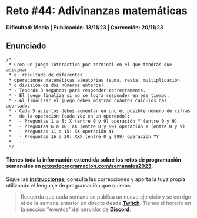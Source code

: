 # Reto #44: Adivinanzas matemáticas
#### Dificultad: Media | Publicación: 13/11/23 | Corrección: 20/11/23

## Enunciado

```
/*
 * Crea un juego interactivo por terminal en el que tendrás que adivinar 
 * el resultado de diferentes
 * operaciones matemáticas aleatorias (suma, resta, multiplicación 
 * o división de dos números enteros).
 * - Tendrás 3 segundos para responder correctamente.
 * - El juego finaliza si no se logra responder en ese tiempo.
 * - Al finalizar el juego debes mostrar cuántos cálculos has acertado.
 * - Cada 5 aciertos debes aumentar en uno el posible número de cifras 
 *   de la operación (cada vez en un operando):
 *   - Preguntas 1 a 5: X (entre 0 y 9) operación Y (entre 0 y 9)
 *   - Preguntas 6 a 10: XX (entre 0 y 99) operación Y (entre 0 y 9)
 *   - Preguntas 11 a 15: XX operación YY
 *   - Preguntas 16 a 20: XXX (entre 0 y 999) operación YY
 *   ...
 */
```
#### Tienes toda la información extendida sobre los retos de programación semanales en **[retosdeprogramacion.com/semanales2023](https://retosdeprogramacion.com/semanales2023)**.

Sigue las **[instrucciones](../../README.md)**, consulta las correcciones y aporta la tuya propia utilizando el lenguaje de programación que quieras.

> Recuerda que cada semana se publica un nuevo ejercicio y se corrige el de la semana anterior en directo desde **[Twitch](https://twitch.tv/mouredev)**. Tienes el horario en la sección "eventos" del servidor de **[Discord](https://discord.gg/mouredev)**.
